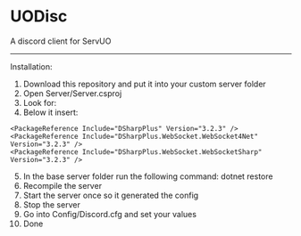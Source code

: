 # UODisc
A discord client for ServUO

---

Installation:

1. Download this repository and put it into your custom server folder
2. Open Server/Server.csproj
3. Look for: <ItemGroup>
4. Below it insert:

```
<PackageReference Include="DSharpPlus" Version="3.2.3" />
<PackageReference Include="DSharpPlus.WebSocket.WebSocket4Net" Version="3.2.3" />
<PackageReference Include="DSharpPlus.WebSocket.WebSocketSharp" Version="3.2.3" />
```

5. In the base server folder run the following command: dotnet restore
6. Recompile the server
7. Start the server once so it generated the config
8. Stop the server
9. Go into Config/Discord.cfg and set your values
7. Done

